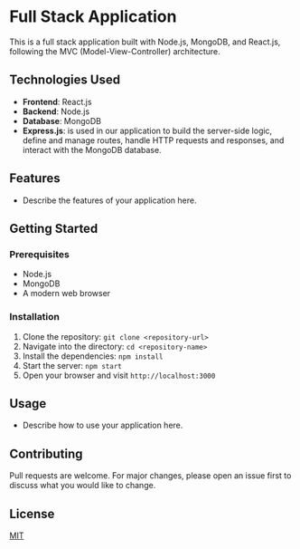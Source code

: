 # Full Stack Application

This is a full stack application built with Node.js, MongoDB, and React.js, following the MVC (Model-View-Controller) architecture.

## Technologies Used

- **Frontend**: React.js
- **Backend**: Node.js
- **Database**: MongoDB
- **Express.js**: is used in our application to build the server-side logic, define and manage routes, handle HTTP requests and responses, and interact with the MongoDB database.

## Features

- Describe the features of your application here.

## Getting Started

### Prerequisites

- Node.js
- MongoDB
- A modern web browser

### Installation

1. Clone the repository: `git clone <repository-url>`
2. Navigate into the directory: `cd <repository-name>`
3. Install the dependencies: `npm install`
4. Start the server: `npm start`
5. Open your browser and visit `http://localhost:3000`

## Usage

- Describe how to use your application here.

## Contributing

Pull requests are welcome. For major changes, please open an issue first to discuss what you would like to change.

## License

[MIT](https://choosealicense.com/licenses/mit/)
